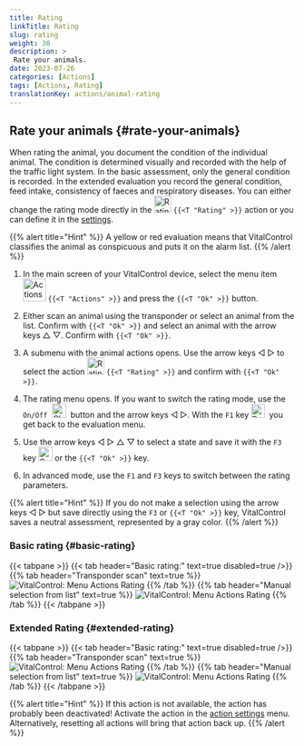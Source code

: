 ```yaml
---
title: Rating
linkTitle: Rating
slug: rating
weight: 30
description: >
 Rate your animals.
date: 2023-07-26
categories: [Actions]
tags: [Actions, Rating]
translationKey: actions/animal-rating
---
```


## Rate your animals {#rate-your-animals}

When rating the animal, you document the condition of the individual animal. The condition is determined visually and recorded with the help of the traffic light system. In the basic assessment, only the general condition is recorded. In the extended evaluation you record the general condition, feed intake, consistency of faeces  and respiratory diseases. You can either change the rating mode directly in the <img src="/icons/actions/rating.svg" width="30" align="bottom" alt="Rating" /> `{{<T "Rating" >}}` action or you can define it in the [settings](../../settings/data-acquisition/#mode-of-animal-rating).

{{% alert title="Hint" %}}
A yellow or red evaluation means that VitalControl classifies the animal as conspicuous and puts it on the alarm list.
{{% /alert %}}

1. In the main screen of your VitalControl device, select the menu item &nbsp;<img src="/icons/actions.svg" width="40" align="bottom" alt="Actions" /> `{{<T "Actions" >}}` and press the `{{<T "Ok" >}}` button.

2. Either scan an animal using the transponder or select an animal from the list. Confirm with `{{<T "Ok" >}}` and select an animal with the arrow keys △ ▽. Confirm with `{{<T "Ok" >}}`.

3. A submenu with the animal actions opens. Use the arrow keys ◁ ▷ to select the action <img src="/icons/actions/rating.svg" width="30" align="bottom" alt="Rating" /> `{{<T "Rating" >}}` and confirm with `{{<T "Ok" >}}`.

4. The rating menu opens. If you want to switch the rating mode, use the `On/Off` &nbsp;<img src="/icons/gear.svg" width="25" align="bottom" alt="Chain-of-actions" />&nbsp; button and the arrow keys ◁ ▷. With the `F1` key <img src="/icons/footer/exit.svg" width="24" align="bottom" alt="Back" />&nbsp; you get back to the evaluation menu.

5. Use the arrow keys ◁ ▷ △ ▽ to select a state and save it with the `F3` key <img src="/icons/footer/save.svg" width="25" align="bottom" alt="Save" /> or the `{{<T "Ok" >}}` key.

6. In advanced mode, use the `F1` and `F3` keys to switch between the rating parameters.

{{% alert title="Hint" %}}
If you do not make a selection using the arrow keys ◁ ▷ but save directly using the `F3` or `{{<T "Ok" >}}` key, VitalControl saves a neutral assessment, represented by a gray color.
{{% /alert %}}

### Basic rating {#basic-rating}

{{< tabpane >}}
{{< tab header="Basic rating:" text=true disabled=true />}}
{{% tab header="Transponder scan" text=true %}}
![VitalControl: Menu Actions Rating](../images/basicrating-scan.png "Basic rating")
{{% /tab %}}
{{% tab header="Manual selection from list" text=true %}}
![VitalControl: Menu Actions Rating](../images/basicrating.png "Basic rating")
{{% /tab %}}
{{< /tabpane >}}

### Extended Rating {#extended-rating}

{{< tabpane >}}
{{< tab header="Basic rating:" text=true disabled=true />}}
{{% tab header="Transponder scan" text=true %}}
![VitalControl: Menu Actions Rating](../images/extendedrating-scan.png "Extended rating")
{{% /tab %}}
{{% tab header="Manual selection from list" text=true %}}
![VitalControl: Menu Actions Rating](../images/extendedrating.png "Extended rating")
{{% /tab %}}
{{< /tabpane >}}

{{% alert title="Hint" %}}
If this action is not available, the action has probably been deactivated! Activate the action in the [action settings](../setting/) menu. Alternatively, resetting all actions will bring that action back up.
{{% /alert %}}
